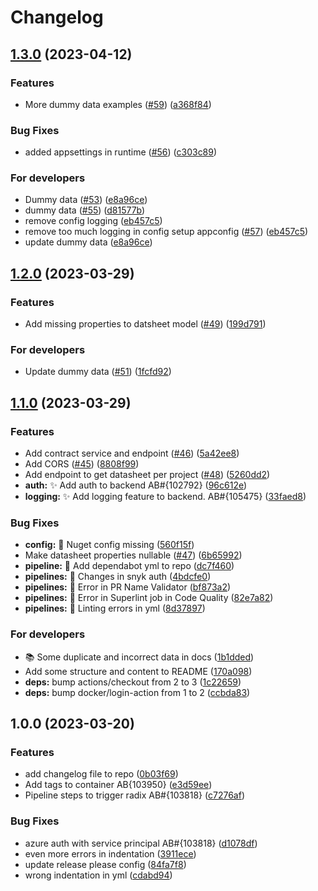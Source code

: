 # Changelog

## [1.3.0](https://github.com/equinor/spinedatasheetapi/compare/v1.2.0...v1.3.0) (2023-04-12)


### Features

* More dummy data examples ([#59](https://github.com/equinor/spinedatasheetapi/issues/59)) ([a368f84](https://github.com/equinor/spinedatasheetapi/commit/a368f84965c824144df93a4aa9b403ce46b62089))


### Bug Fixes

* added appsettings in runtime ([#56](https://github.com/equinor/spinedatasheetapi/issues/56)) ([c303c89](https://github.com/equinor/spinedatasheetapi/commit/c303c896cf85848d9c7b2676d4d2b8376e46a5c1))


### For developers

* Dummy data ([#53](https://github.com/equinor/spinedatasheetapi/issues/53)) ([e8a96ce](https://github.com/equinor/spinedatasheetapi/commit/e8a96ce7c4f153277ae44896bec9a59438da2205))
* dummy data ([#55](https://github.com/equinor/spinedatasheetapi/issues/55)) ([d81577b](https://github.com/equinor/spinedatasheetapi/commit/d81577b387237197e16ed8e48cdbcfaa23e8e9f0))
* remove config logging ([eb457c5](https://github.com/equinor/spinedatasheetapi/commit/eb457c52e67948446c75ead006f72f3a3a128e2b))
* remove too much logging in config setup appconfig ([#57](https://github.com/equinor/spinedatasheetapi/issues/57)) ([eb457c5](https://github.com/equinor/spinedatasheetapi/commit/eb457c52e67948446c75ead006f72f3a3a128e2b))
* update dummy data ([e8a96ce](https://github.com/equinor/spinedatasheetapi/commit/e8a96ce7c4f153277ae44896bec9a59438da2205))

## [1.2.0](https://github.com/equinor/spinedatasheetapi/compare/v1.1.0...v1.2.0) (2023-03-29)


### Features

* Add missing properties to datsheet model ([#49](https://github.com/equinor/spinedatasheetapi/issues/49)) ([199d791](https://github.com/equinor/spinedatasheetapi/commit/199d7914914cd79751ab85784062a375f9c15ec7))


### For developers

* Update dummy data ([#51](https://github.com/equinor/spinedatasheetapi/issues/51)) ([1fcfd92](https://github.com/equinor/spinedatasheetapi/commit/1fcfd927fdf6876f56dfeefabc64e7c7ae0e917a))

## [1.1.0](https://github.com/equinor/spinedatasheetapi/compare/v1.0.0...v1.1.0) (2023-03-29)


### Features

* Add contract service and endpoint ([#46](https://github.com/equinor/spinedatasheetapi/issues/46)) ([5a42ee8](https://github.com/equinor/spinedatasheetapi/commit/5a42ee8cc6ac64e2b01b3f604547ea35a21b966a))
* Add CORS ([#45](https://github.com/equinor/spinedatasheetapi/issues/45)) ([8808f99](https://github.com/equinor/spinedatasheetapi/commit/8808f99e5bd1c65ea03e2dd632cff8cd7e123e0a))
* Add endpoint to get datasheet per project ([#48](https://github.com/equinor/spinedatasheetapi/issues/48)) ([5260dd2](https://github.com/equinor/spinedatasheetapi/commit/5260dd22fad69087750b53baf670542bc1e72946))
* **auth:** ✨ Add auth to backend AB#{102792} ([96c612e](https://github.com/equinor/spinedatasheetapi/commit/96c612e02dd867fc564516ad9a3185295309f816))
* **logging:** ✨ Add logging feature to backend. AB#{105475} ([33faed8](https://github.com/equinor/spinedatasheetapi/commit/33faed891b5ca997253feff1a075d4fec55fff6b))


### Bug Fixes

* **config:** 🐛 Nuget config missing ([560f15f](https://github.com/equinor/spinedatasheetapi/commit/560f15fc31d6c2b2bae28e4b0a1f562ab19ba4bf))
* Make datasheet properties nullable ([#47](https://github.com/equinor/spinedatasheetapi/issues/47)) ([6b65992](https://github.com/equinor/spinedatasheetapi/commit/6b659926e8db60abf3f25f80c8f33c5287d6ed3e))
* **pipeline:** 🐛 Add dependabot yml to repo ([dc7f460](https://github.com/equinor/spinedatasheetapi/commit/dc7f460ef65c87e980b8873524c2ed04661829c5))
* **pipelines:** 🐛 Changes in snyk auth ([4bdcfe0](https://github.com/equinor/spinedatasheetapi/commit/4bdcfe0251c32d20db0634b172ace346b971d1c4))
* **pipelines:** 🐛 Error in PR Name Validator ([bf873a2](https://github.com/equinor/spinedatasheetapi/commit/bf873a252836f6996fe16a89826c726ee7ff52ce))
* **pipelines:** 🐛 Error in Superlint job in Code Quality ([82e7a82](https://github.com/equinor/spinedatasheetapi/commit/82e7a82b763a0f566e8f5206746307117a24051a))
* **pipelines:** 🐛 Linting errors in yml ([8d37897](https://github.com/equinor/spinedatasheetapi/commit/8d3789738faa7748906647d7c19c98557e775a8a))


### For developers

* 📚 Some duplicate and incorrect data in docs ([1b1dded](https://github.com/equinor/spinedatasheetapi/commit/1b1dded589ffb260c9f8cadf3447b3f436400ab4))
* Add some structure and content to README ([170a098](https://github.com/equinor/spinedatasheetapi/commit/170a0983740f41c5bab711cb859b2dadde783dbb))
* **deps:** bump actions/checkout from 2 to 3 ([1c22659](https://github.com/equinor/spinedatasheetapi/commit/1c22659cd2e3bfd911dad06bce6607399d45fc74))
* **deps:** bump docker/login-action from 1 to 2 ([ccbda83](https://github.com/equinor/spinedatasheetapi/commit/ccbda8363888a67c3aa70c351294eda27bb2856a))

## 1.0.0 (2023-03-20)


### Features

* add changelog file to repo ([0b03f69](https://github.com/equinor/spinedatasheetapi/commit/0b03f698f92bffe32221f6bf97f56b1413a0a209))
* Add tags to container AB{103950} ([e3d59ee](https://github.com/equinor/spinedatasheetapi/commit/e3d59ee75ec1a44680cc7ba88a1512e428fdd8dc))
* Pipeline steps to trigger radix AB#{103818} ([c7276af](https://github.com/equinor/spinedatasheetapi/commit/c7276af91a6733c7ad8572a7d8ef910d766cbb76))


### Bug Fixes

* azure auth with service principal AB#{103818} ([d1078df](https://github.com/equinor/spinedatasheetapi/commit/d1078dfff3e792a8373c9e44324c478ef13be31d))
* even more errors in indentation ([3911ece](https://github.com/equinor/spinedatasheetapi/commit/3911ece2f6f3acac0d829cb6ec93056b67117486))
* update release please config ([84fa7f8](https://github.com/equinor/spinedatasheetapi/commit/84fa7f83d18f80a1ab0433fd593627c07e6be9f2))
* wrong indentation in yml ([cdabd94](https://github.com/equinor/spinedatasheetapi/commit/cdabd946975f8df8b4ce255ceb908cd4fe2eda52))
